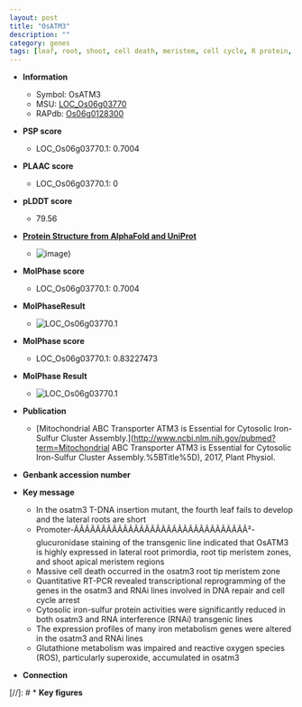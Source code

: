 ```yaml
---
layout: post
title: "OsATM3"
description: ""
category: genes
tags: [leaf, root, shoot, cell death, meristem, cell cycle, R protein, lateral root, iron, shoot apical meristem, reactive oxygen species]
---
```


* **Information**  
    + Symbol: OsATM3  
    + MSU: [LOC_Os06g03770](http://rice.plantbiology.msu.edu/cgi-bin/ORF_infopage.cgi?orf=LOC_Os06g03770)  
    + RAPdb: [Os06g0128300](http://rapdb.dna.affrc.go.jp/viewer/gbrowse_details/irgsp1?name=Os06g0128300)  

* **PSP score**  
    + LOC_Os06g03770.1: 0.7004 

* **PLAAC score**  
    + LOC_Os06g03770.1: 0 

* **pLDDT score**
    + 79.56

* **[Protein Structure from AlphaFold and UniProt](https://www.uniprot.org/uniprotkb/A0A0P0WRU4/entry#structure)**
    + ![image](https://ricepsp.github.io/images/A/AF-A0A0P0WRU4-F1.png))

* **MolPhase score**
    + LOC_Os06g03770.1: 0.7004

* **MolPhaseResult**
    + ![LOC_Os06g03770.1](https://ricepsp.github.io/pictures/LOC_Os06g/LOC_Os06g03770.1.png)

* **MolPhase score**
    + LOC_Os06g03770.1: 0.83227473

* **MolPhase Result**
    + ![LOC_Os06g03770.1](https://304243504.github.io/Pictures/LOC_Os06g/LOC_Os06g03770.1.png)

* **Publication**  
    + [Mitochondrial ABC Transporter ATM3 is Essential for Cytosolic Iron-Sulfur Cluster Assembly.](http://www.ncbi.nlm.nih.gov/pubmed?term=Mitochondrial ABC Transporter ATM3 is Essential for Cytosolic Iron-Sulfur Cluster Assembly.%5BTitle%5D), 2017, Plant Physiol.

* **Genbank accession number**  

* **Key message**  
    + In the osatm3 T-DNA insertion mutant, the fourth leaf fails to develop and the lateral roots are short
    + Promoter-ÃÂÃÂÃÂÃÂÃÂÃÂÃÂÃÂÃÂÃÂÃÂÃÂÃÂÃÂÃÂÃÂ²-glucuronidase staining of the transgenic line indicated that OsATM3 is highly expressed in lateral root primordia, root tip meristem zones, and shoot apical meristem regions
    + Massive cell death occurred in the osatm3 root tip meristem zone
    + Quantitative RT-PCR revealed transcriptional reprogramming of the genes in the osatm3 and RNAi lines involved in DNA repair and cell cycle arrest
    + Cytosolic iron-sulfur protein activities were significantly reduced in both osatm3 and RNA interference (RNAi) transgenic lines
    + The expression profiles of many iron metabolism genes were altered in the osatm3 and RNAi lines
    + Glutathione metabolism was impaired and reactive oxygen species (ROS), particularly superoxide, accumulated in osatm3

* **Connection**  

[//]: # * **Key figures**  


